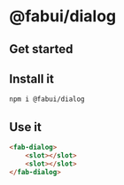 # @fabui/dialog

## Get started

## Install it

```bash
npm i @fabui/dialog
```

## Use it

```html
<fab-dialog>
    <slot></slot>
    <slot></slot>
</fab-dialog>
```
